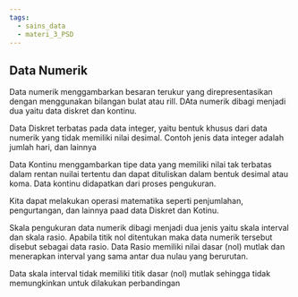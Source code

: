 ```yaml
---
tags:
  - sains_data
  - materi_3_PSD
---
```

## Data Numerik

Data numerik menggambarkan besaran terukur yang direpresentasikan dengan menggunakan bilangan bulat atau rill. DAta numerik dibagi menjadi dua yaitu data diskret dan kontinu.

Data Diskret terbatas pada data integer, yaitu bentuk khusus dari data numerik yang tidak memiliki nilai desimal. Contoh jenis data integer adalah jumlah hari, dan lainnya

Data Kontinu menggambarkan tipe data yang memiliki nilai tak terbatas dalam rentan nuilai tertentu dan dapat dituliskan dalam bentuk desimal atau koma. Data kontinu didapatkan dari proses pengukuran.

Kita dapat melakukan operasi matematika seperti penjumlahan, pengurtangan, dan lainnya paad data Diskret dan Kotinu.

Skala pengukuran data numerik dibagi menjadi dua jenis yaitu skala interval dan skala rasio. Apabila titik nol ditentukan maka data numerik tersebut disebut sebagai data rasio. Data Rasio memiliki nilai dasar (nol) mutlak dan menerapkan interval yang sama antar dua nulau yang berurutan.

Data skala interval tidak memiliki titik dasar (nol) mutlak sehingga tidak memungkinkan untuk dilakukan perbandingan